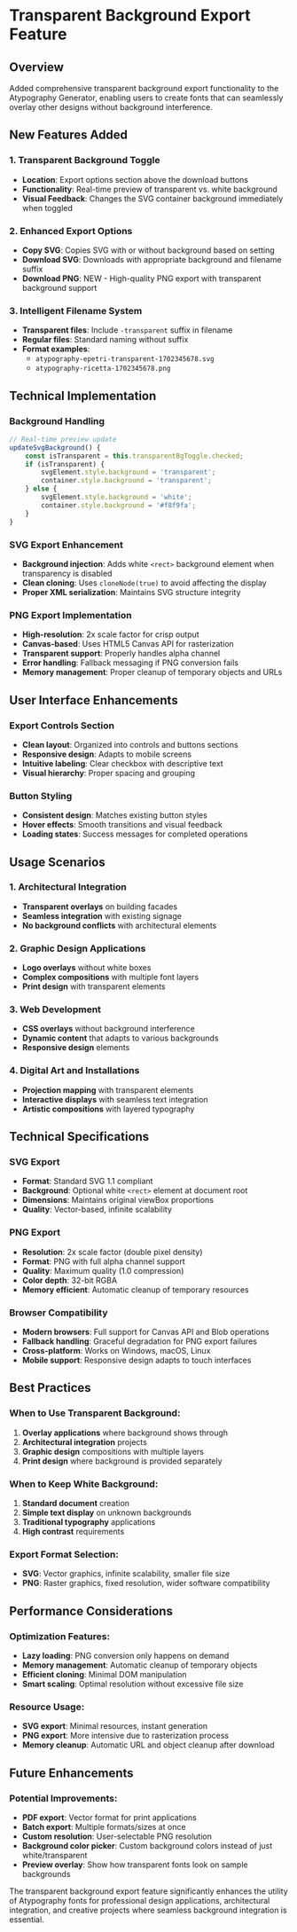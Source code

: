 # Transparent Background Export Feature

## Overview
Added comprehensive transparent background export functionality to the Atypography Generator, enabling users to create fonts that can seamlessly overlay other designs without background interference.

## New Features Added

### 1. **Transparent Background Toggle**
- **Location**: Export options section above the download buttons
- **Functionality**: Real-time preview of transparent vs. white background
- **Visual Feedback**: Changes the SVG container background immediately when toggled

### 2. **Enhanced Export Options**
- **Copy SVG**: Copies SVG with or without background based on setting
- **Download SVG**: Downloads with appropriate background and filename suffix
- **Download PNG**: NEW - High-quality PNG export with transparent background support

### 3. **Intelligent Filename System**
- **Transparent files**: Include `-transparent` suffix in filename
- **Regular files**: Standard naming without suffix
- **Format examples**:
  - `atypography-epetri-transparent-1702345678.svg`
  - `atypography-ricetta-1702345678.png`

## Technical Implementation

### Background Handling
```javascript
// Real-time preview update
updateSvgBackground() {
    const isTransparent = this.transparentBgToggle.checked;
    if (isTransparent) {
        svgElement.style.background = 'transparent';
        container.style.background = 'transparent';
    } else {
        svgElement.style.background = 'white';
        container.style.background = '#f8f9fa';
    }
}
```

### SVG Export Enhancement
- **Background injection**: Adds white `<rect>` background element when transparency is disabled
- **Clean cloning**: Uses `cloneNode(true)` to avoid affecting the display
- **Proper XML serialization**: Maintains SVG structure integrity

### PNG Export Implementation
- **High-resolution**: 2x scale factor for crisp output
- **Canvas-based**: Uses HTML5 Canvas API for rasterization
- **Transparent support**: Properly handles alpha channel
- **Error handling**: Fallback messaging if PNG conversion fails
- **Memory management**: Proper cleanup of temporary objects and URLs

## User Interface Enhancements

### Export Controls Section
- **Clean layout**: Organized into controls and buttons sections
- **Responsive design**: Adapts to mobile screens
- **Intuitive labeling**: Clear checkbox with descriptive text
- **Visual hierarchy**: Proper spacing and grouping

### Button Styling
- **Consistent design**: Matches existing button styles
- **Hover effects**: Smooth transitions and visual feedback
- **Loading states**: Success messages for completed operations

## Usage Scenarios

### 1. **Architectural Integration**
- **Transparent overlays** on building facades
- **Seamless integration** with existing signage
- **No background conflicts** with architectural elements

### 2. **Graphic Design Applications**
- **Logo overlays** without white boxes
- **Complex compositions** with multiple font layers
- **Print design** with transparent elements

### 3. **Web Development**
- **CSS overlays** without background interference
- **Dynamic content** that adapts to various backgrounds
- **Responsive design** elements

### 4. **Digital Art and Installations**
- **Projection mapping** with transparent elements
- **Interactive displays** with seamless text integration
- **Artistic compositions** with layered typography

## Technical Specifications

### SVG Export
- **Format**: Standard SVG 1.1 compliant
- **Background**: Optional white `<rect>` element at document root
- **Dimensions**: Maintains original viewBox proportions
- **Quality**: Vector-based, infinite scalability

### PNG Export
- **Resolution**: 2x scale factor (double pixel density)
- **Format**: PNG with full alpha channel support
- **Quality**: Maximum quality (1.0 compression)
- **Color depth**: 32-bit RGBA
- **Memory efficient**: Automatic cleanup of temporary resources

### Browser Compatibility
- **Modern browsers**: Full support for Canvas API and Blob operations
- **Fallback handling**: Graceful degradation for PNG export failures
- **Cross-platform**: Works on Windows, macOS, Linux
- **Mobile support**: Responsive design adapts to touch interfaces

## Best Practices

### When to Use Transparent Background:
1. **Overlay applications** where background shows through
2. **Architectural integration** projects
3. **Graphic design** compositions with multiple layers
4. **Print design** where background is provided separately

### When to Keep White Background:
1. **Standard document** creation
2. **Simple text display** on unknown backgrounds
3. **Traditional typography** applications
4. **High contrast** requirements

### Export Format Selection:
- **SVG**: Vector graphics, infinite scalability, smaller file size
- **PNG**: Raster graphics, fixed resolution, wider software compatibility

## Performance Considerations

### Optimization Features:
- **Lazy loading**: PNG conversion only happens on demand
- **Memory management**: Automatic cleanup of temporary objects
- **Efficient cloning**: Minimal DOM manipulation
- **Smart scaling**: Optimal resolution without excessive file size

### Resource Usage:
- **SVG export**: Minimal resources, instant generation
- **PNG export**: More intensive due to rasterization process
- **Memory cleanup**: Automatic URL and object cleanup after download

## Future Enhancements

### Potential Improvements:
- **PDF export**: Vector format for print applications
- **Batch export**: Multiple formats/sizes at once
- **Custom resolution**: User-selectable PNG resolution
- **Background color picker**: Custom background colors instead of just white/transparent
- **Preview overlay**: Show how transparent fonts look on sample backgrounds

The transparent background export feature significantly enhances the utility of Atypography fonts for professional design applications, architectural integration, and creative projects where seamless background integration is essential.